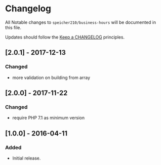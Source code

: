 # Changelog

All Notable changes to `speicher210/business-hours` will be documented in this file.

Updates should follow the [Keep a CHANGELOG](http://keepachangelog.com/) principles.

## [2.0.1] - 2017-12-13

### Changed
- more validation on building from array

## [2.0.0] - 2017-11-22

### Changed
- require PHP 7.1 as minimum version

## [1.0.0] - 2016-04-11

### Added
- Initial release.
